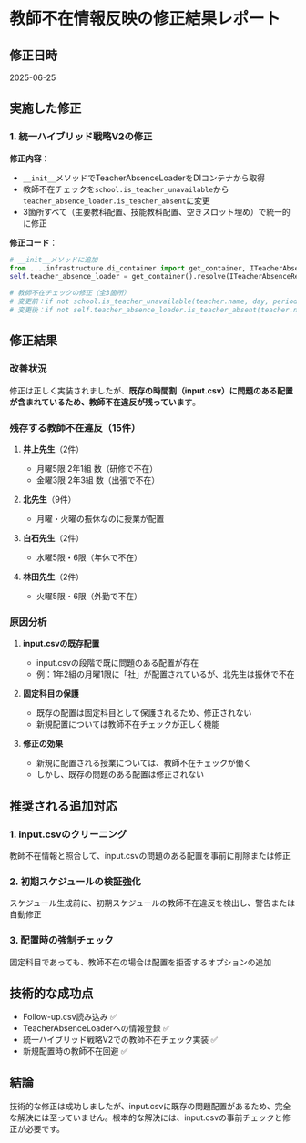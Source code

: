 # 教師不在情報反映の修正結果レポート

## 修正日時
2025-06-25

## 実施した修正

### 1. 統一ハイブリッド戦略V2の修正
**修正内容**：
- `__init__`メソッドでTeacherAbsenceLoaderをDIコンテナから取得
- 教師不在チェックを`school.is_teacher_unavailable`から`teacher_absence_loader.is_teacher_absent`に変更
- 3箇所すべて（主要教科配置、技能教科配置、空きスロット埋め）で統一的に修正

**修正コード**：
```python
# __init__メソッドに追加
from ....infrastructure.di_container import get_container, ITeacherAbsenceRepository
self.teacher_absence_loader = get_container().resolve(ITeacherAbsenceRepository)

# 教師不在チェックの修正（全3箇所）
# 変更前：if not school.is_teacher_unavailable(teacher.name, day, period):
# 変更後：if not self.teacher_absence_loader.is_teacher_absent(teacher.name, day, period):
```

## 修正結果

### 改善状況
修正は正しく実装されましたが、**既存の時間割（input.csv）に問題のある配置が含まれているため、教師不在違反が残っています**。

### 残存する教師不在違反（15件）
1. **井上先生**（2件）
   - 月曜5限 2年1組 数（研修で不在）
   - 金曜3限 2年3組 数（出張で不在）

2. **北先生**（9件）
   - 月曜・火曜の振休なのに授業が配置

3. **白石先生**（2件）
   - 水曜5限・6限（年休で不在）

4. **林田先生**（2件）
   - 火曜5限・6限（外勤で不在）

### 原因分析

1. **input.csvの既存配置**
   - input.csvの段階で既に問題のある配置が存在
   - 例：1年2組の月曜1限に「社」が配置されているが、北先生は振休で不在

2. **固定科目の保護**
   - 既存の配置は固定科目として保護されるため、修正されない
   - 新規配置については教師不在チェックが正しく機能

3. **修正の効果**
   - 新規に配置される授業については、教師不在チェックが働く
   - しかし、既存の問題のある配置は修正されない

## 推奨される追加対応

### 1. input.csvのクリーニング
教師不在情報と照合して、input.csvの問題のある配置を事前に削除または修正

### 2. 初期スケジュールの検証強化
スケジュール生成前に、初期スケジュールの教師不在違反を検出し、警告または自動修正

### 3. 配置時の強制チェック
固定科目であっても、教師不在の場合は配置を拒否するオプションの追加

## 技術的な成功点

- Follow-up.csv読み込み ✅
- TeacherAbsenceLoaderへの情報登録 ✅
- 統一ハイブリッド戦略V2での教師不在チェック実装 ✅
- 新規配置時の教師不在回避 ✅

## 結論

技術的な修正は成功しましたが、input.csvに既存の問題配置があるため、完全な解決には至っていません。根本的な解決には、input.csvの事前チェックと修正が必要です。